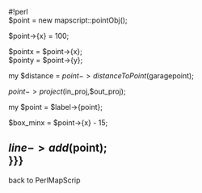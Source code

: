 #!perl                                               
$point = new mapscript::pointObj();                  
                                                     
$point->{x} = 100;                                   
                                                     
$pointx = $point->{x};                               
$pointy = $point->{y};                               
                                                     
my $distance = $point->distanceToPoint($garagepoint);
                                                     
$point->project($in_proj,$out_proj);                 
                                                     
my $point = $label->{point};                         
                                                     
$box_minx = $point->{x} - 15;                        
                                                     
$line->add($point);                                  
}}}                                                  
----                                                 
back to PerlMapScrip
